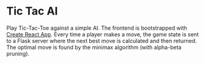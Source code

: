 # Tic Tac AI
Play Tic-Tac-Toe against a simple AI. The frontend is bootstrapped with [Create React App](https://github.com/facebookincubator/create-react-app). Every time a player makes a move, the game state is sent to a Flask server where the next best move is calculated and then returned. The optimal move is found by the minimax algorithm (with alpha-beta pruning).